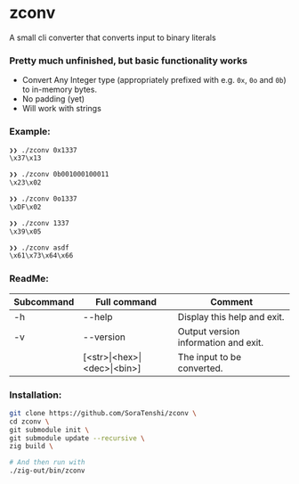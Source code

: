 # zconv 
A small cli converter that converts input to binary literals

### Pretty much unfinished, but basic functionality works
- Convert Any Integer type (appropriately prefixed with e.g. `0x`, `0o` and `0b`) to in-memory bytes.
- No padding (yet)
- Will work with strings

### Example:
```sh
❯❯ ./zconv 0x1337
\x37\x13

❯❯ ./zconv 0b001000100011
\x23\x02

❯❯ ./zconv 0o1337
\xDF\x02

❯❯ ./zconv 1337
\x39\x05

❯❯ ./zconv asdf
\x61\x73\x64\x66
```

### ReadMe:
| Subcommand |  Full command    | Comment |  
|---|---------------------------|---------|
|-h | --help                    | Display this help and exit.
|-v | --version                 | Output version information and exit.
|   | [\<str\>\|\<hex\>\|\<dec\>\\|\<bin\>\] | The input to be converted.

### Installation:
```sh
git clone https://github.com/SoraTenshi/zconv \
cd zconv \
git submodule init \
git submodule update --recursive \
zig build \

# And then run with
./zig-out/bin/zconv
```
